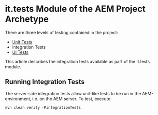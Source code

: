 # it.tests Module of the AEM Project Archetype

There are three levels of testing contained in the project:

* [Unit Tests](../core/README.md#unit-tests)
* Integration Tests
* [UI Tests](../ui.tests/README.md)

This article describes the integration tests available as part of the it.tests module.

## Running Integration Tests

The server-side integration tests allow unit-like tests to be run in the AEM-environment, i.e. on the AEM server. To test, execute:

```
mvn clean verify -PintegrationTests
```
